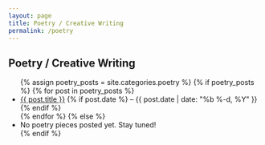 ```yaml
---
layout: page
title: Poetry / Creative Writing
permalink: /poetry
---
```


## Poetry / Creative Writing

<ul>
  {% assign poetry_posts = site.categories.poetry %}
  {% if poetry_posts %}
    {% for post in poetry_posts %}
      <li>
        <a href="{{ post.url | relative_url }}">{{ post.title }}</a>
        {% if post.date %} – {{ post.date | date: "%b %-d, %Y" }}{% endif %}
      </li>
    {% endfor %}
  {% else %}
    <li>No poetry pieces posted yet. Stay tuned!</li>
  {% endif %}
</ul>
